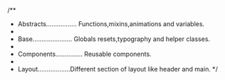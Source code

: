 /\*\*

- Abstracts................. Functions,mixins,animations and variables.
-
- Base...................... Globals resets,typography and helper classes.
-
- Components............... Reusable components.
-
- Layout..................Different section of layout like header and main.
  \*/
